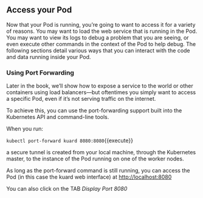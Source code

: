 ## Access your Pod
Now that your Pod is running, you’re going to want to access it for a variety of reasons. You may want to load the web service that is running in the Pod. You may want to view its logs to debug a problem that you are seeing, or even execute other commands in the context of the Pod to help debug. The following sections detail various ways that you can interact with the code and data running inside your Pod.

### Using Port Forwarding
Later in the book, we’ll show how to expose a service to the world or other containers using load balancers⁠—but oftentimes you simply want to access a specific Pod, even if it’s not serving traffic on the internet.

To achieve this, you can use the port-forwarding support built into the Kubernetes API and command-line tools.

When you run:

`kubectl port-forward kuard 8080:8080`{{execute}}

a secure tunnel is created from your local machine, through the Kubernetes master, to the instance of the Pod running on one of the worker nodes.

As long as the port-forward command is still running, you can access the Pod (in this case the kuard web interface) at
[http://localhost:8080](https://[[HOST_SUBDOMAIN]]-8080-[[KATACODA_HOST]].environments.katakoda.com/)

You can also click on the TAB *Display Port 8080*
